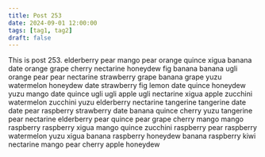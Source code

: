 ```yaml
---
title: Post 253
date: 2024-09-01 12:00:00
tags: [tag1, tag2]
draft: false
---
```

This is post 253.
elderberry
pear
mango
pear
orange
quince
xigua
banana
date
orange
grape
cherry
nectarine
honeydew
fig
banana
banana
ugli
orange
pear
pear
nectarine
strawberry
grape
banana
grape
yuzu
watermelon
honeydew
date
strawberry
fig
lemon
date
quince
honeydew
yuzu
mango
date
quince
ugli
ugli
apple
ugli
nectarine
xigua
apple
zucchini
watermelon
zucchini
yuzu
elderberry
nectarine
tangerine
tangerine
date
date
pear
raspberry
strawberry
date
banana
quince
cherry
yuzu
tangerine
pear
nectarine
elderberry
pear
quince
pear
grape
cherry
mango
mango
raspberry
raspberry
xigua
mango
quince
zucchini
raspberry
pear
raspberry
watermelon
yuzu
xigua
banana
raspberry
honeydew
banana
raspberry
kiwi
nectarine
mango
pear
cherry
apple
honeydew
